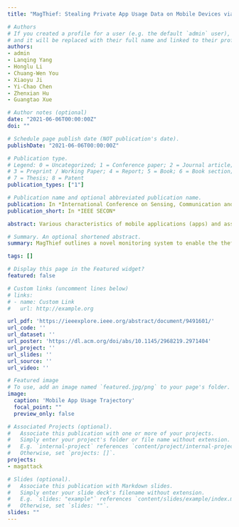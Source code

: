 ```yaml
---
title: "MagThief: Stealing Private App Usage Data on Mobile Devices via Built-in Magnetometer"

# Authors
# If you created a profile for a user (e.g. the default `admin` user), write the username (folder name) here 
# and it will be replaced with their full name and linked to their profile.
authors:
- admin
- Lanqing Yang
- Honglu Li
- Chuang-Wen You
- Xiaoyu Ji
- Yi-Chao Chen
- Zhenxian Hu
- Guangtao Xue

# Author notes (optional)
date: "2021-06-06T00:00:00Z"
doi: ""

# Schedule page publish date (NOT publication's date).
publishDate: "2021-06-06T00:00:00Z"

# Publication type.
# Legend: 0 = Uncategorized; 1 = Conference paper; 2 = Journal article;
# 3 = Preprint / Working Paper; 4 = Report; 5 = Book; 6 = Book section;
# 7 = Thesis; 8 = Patent
publication_types: ["1"]

# Publication name and optional abbreviated publication name.
publication: In *International Conference on Sensing, Communication and Networking*
publication_short: In *IEEE SECON*

abstract: Various characteristics of mobile applications (apps) and associated in-app services have been used reveal potentiallysensitive user information; however, privacy concerns have prompted third-party apps to rigorously restrict access to data related to mobile app usage. This paper outlines a novel approach to the extraction of detailed app usage information based on analysis of the electromagnetic (EM) signals emitted from mobile devices when executing app-related tasks. Note that this type of EM leakage becomes high-complex when multiple apps are used simultaneously and is subject to interference from geomagnetic signals generated by device movement. This paper proposes a deep learning-based multi-label classification system to identify apps and in-app services based on magnetometer readings. The proposed MAGTHIEF system uses accelerometer and gyroscope data to cancel out the offset in geomagnetic signals followed by an elaborate deep region convolution neural network (DRCNN) to differentiate among multiple apps and the corresponding inapp services. Experiments on 50 apps demonstrated the efficacy of MAGTHIEF in identifying multiple apps and in-app services, achieving high average macro F1 scores of 0.87 and 0.95, respectively. MAGTHIEF also achieved time duration accuracy of 89.5% in recognizing app trajectory in the real-world scene

# Summary. An optional shortened abstract.
summary: MagThief outlines a novel monitoring system to enable the theft of sensitive app usage information without the need for user permissions on the mobile devices.

tags: []

# Display this page in the Featured widget?
featured: false

# Custom links (uncomment lines below)
# links:
# - name: Custom Link
#   url: http://example.org

url_pdf: 'https://ieeexplore.ieee.org/abstract/document/9491601/'
url_code: ''
url_dataset: ''
url_poster: 'https://dl.acm.org/doi/abs/10.1145/2968219.2971404'
url_project: ''
url_slides: ''
url_source: ''
url_video: ''

# Featured image
# To use, add an image named `featured.jpg/png` to your page's folder. 
image:
  caption: 'Mobile App Usage Trajectory'
  focal_point: ""
  preview_only: false

# Associated Projects (optional).
#   Associate this publication with one or more of your projects.
#   Simply enter your project's folder or file name without extension.
#   E.g. `internal-project` references `content/project/internal-project/index.md`.
#   Otherwise, set `projects: []`.
projects: 
- magattack

# Slides (optional).
#   Associate this publication with Markdown slides.
#   Simply enter your slide deck's filename without extension.
#   E.g. `slides: "example"` references `content/slides/example/index.md`.
#   Otherwise, set `slides: ""`.
slides: ""
---
```


